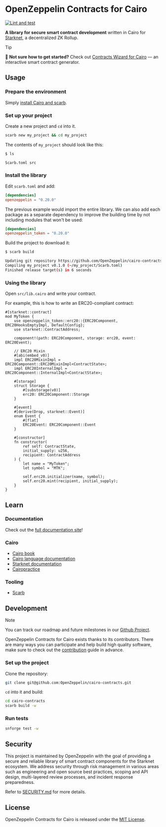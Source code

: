 # OpenZeppelin Contracts for Cairo

[![Lint and test](https://github.com/OpenZeppelin/cairo-contracts/actions/workflows/test.yml/badge.svg)](https://github.com/OpenZeppelin/cairo-contracts/actions/workflows/test.yml)

**A library for secure smart contract development** written in Cairo for [Starknet](https://starkware.co/product/starknet/), a decentralized ZK Rollup.

> [!TIP]
> :mage: **Not sure how to get started?** Check out [Contracts Wizard for Cairo](https://wizard.openzeppelin.com/cairo) — an interactive smart contract generator.

## Usage

### Prepare the environment

Simply [install Cairo and scarb](https://docs.swmansion.com/scarb/download).

### Set up your project

Create a new project and `cd` into it.

```bash
scarb new my_project && cd my_project
```

The contents of `my_project` should look like this:

```bash
$ ls

Scarb.toml src
```

### Install the library

Edit `scarb.toml` and add:

```toml
[dependencies]
openzeppelin = "0.20.0"
```

The previous example would import the entire library. We can also add each package as a separate dependency to improve the building time by not including modules that won't be used:

```toml
[dependencies]
openzeppelin_token = "0.20.0"
```

Build the project to download it:

```bash
$ scarb build

Updating git repository https://github.com/OpenZeppelin/cairo-contracts
Compiling my_project v0.1.0 (~/my_project/Scarb.toml)
Finished release target(s) in 6 seconds
```

### Using the library

Open `src/lib.cairo` and write your contract.

For example, this is how to write an ERC20-compliant contract:

```cairo
#[starknet::contract]
mod MyToken {
    use openzeppelin_token::erc20::{ERC20Component, ERC20HooksEmptyImpl, DefaultConfig};
    use starknet::ContractAddress;

    component!(path: ERC20Component, storage: erc20, event: ERC20Event);

    // ERC20 Mixin
    #[abi(embed_v0)]
    impl ERC20MixinImpl = ERC20Component::ERC20MixinImpl<ContractState>;
    impl ERC20InternalImpl = ERC20Component::InternalImpl<ContractState>;

    #[storage]
    struct Storage {
        #[substorage(v0)]
        erc20: ERC20Component::Storage
    }

    #[event]
    #[derive(Drop, starknet::Event)]
    enum Event {
        #[flat]
        ERC20Event: ERC20Component::Event
    }

    #[constructor]
    fn constructor(
        ref self: ContractState,
        initial_supply: u256,
        recipient: ContractAddress
    ) {
        let name = "MyToken";
        let symbol = "MTK";

        self.erc20.initializer(name, symbol);
        self.erc20.mint(recipient, initial_supply);
    }
}
```

## Learn

### Documentation

Check out the [full documentation site](https://docs.openzeppelin.com/contracts-cairo)!

### Cairo

- [Cairo book](https://book.cairo-lang.org/)
- [Cairo language documentation](https://docs.cairo-lang.org/)
- [Starknet documentation](https://docs.starknet.io/)
- [Cairopractice](https://cairopractice.com/)

### Tooling

- [Scarb](https://docs.swmansion.com/scarb)

## Development

> [!NOTE]
> You can track our roadmap and future milestones in our [Github Project](https://github.com/orgs/OpenZeppelin/projects/29/).

OpenZeppelin Contracts for Cairo exists thanks to its contributors. There are many ways you can participate and help build high quality software, make sure to check out the [contribution](CONTRIBUTING.md) guide in advance.

### Set up the project

Clone the repository:

```bash
git clone git@github.com:OpenZeppelin/cairo-contracts.git
```

`cd` into it and build:

```bash
cd cairo-contracts
scarb build -w
```

### Run tests

```bash
snforge test -w
```

## Security

This project is maintained by OpenZeppelin with the goal of providing a secure and reliable library of smart contract components
for the Starknet ecosystem. We address security through risk management in various areas such as engineering and open source best
practices, scoping and API design, multi-layered review processes, and incident response preparedness.

Refer to [SECURITY.md](SECURITY.md) for more details.

## License

OpenZeppelin Contracts for Cairo is released under the [MIT License](LICENSE).